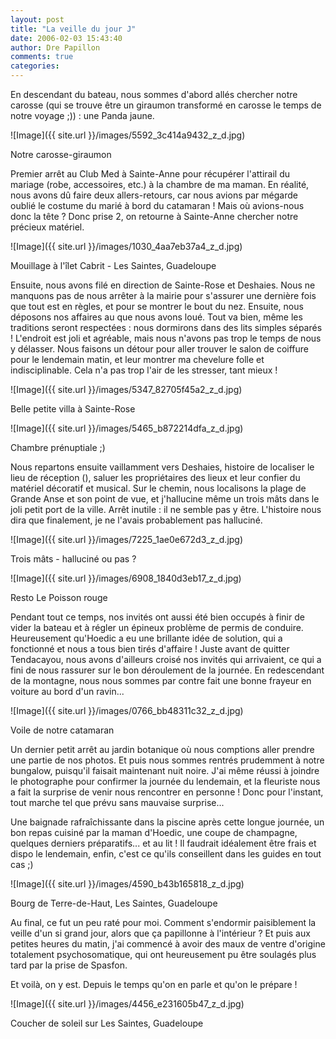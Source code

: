 ```yaml
---
layout: post
title: "La veille du jour J"
date: 2006-02-03 15:43:40
author: Dre Papillon
comments: true
categories: 
---
```



En descendant du bateau, nous sommes d'abord allés chercher notre carosse (qui se trouve être un giraumon transformé en carosse le temps de notre voyage ;)) : une Panda jaune.


![Image]({{ site.url }}/images/5592_3c414a9432_z_d.jpg)
<div class="photoattrib">Notre carosse-giraumon</div>



Premier arrêt au Club Med à Sainte-Anne pour récupérer l'attirail du mariage (robe, accessoires, etc.) à la chambre de ma maman.  En réalité, nous avons dû faire deux allers-retours, car nous avions par mégarde oublié le costume du marié à bord du catamaran !  Mais où avions-nous donc la tête ?  Donc prise 2, on retourne à Sainte-Anne chercher notre précieux matériel.


![Image]({{ site.url }}/images/1030_4aa7eb37a4_z_d.jpg)
<div class="photoattrib">Mouillage à l'îlet Cabrit - Les Saintes, Guadeloupe</div>



Ensuite, nous avons filé en direction de Sainte-Rose et Deshaies.  Nous ne manquons pas de nous arrêter à la mairie pour s'assurer une dernière fois que tout est en règles, et pour se montrer le bout du nez.  Ensuite, nous déposons nos affaires au  que nous avons loué.  Tout va bien, même les traditions seront respectées : nous dormirons dans des lits simples séparés !  L'endroit est joli et agréable, mais nous n'avons pas trop le temps de nous y délasser.  Nous faisons un détour pour aller trouver le salon de coiffure pour le lendemain matin, et leur montrer ma chevelure folle et indisciplinable.  Cela n'a pas trop l'air de les stresser, tant mieux !


![Image]({{ site.url }}/images/5347_82705f45a2_z_d.jpg)
<div class="photoattrib">Belle petite villa à Sainte-Rose</div>




![Image]({{ site.url }}/images/5465_b872214dfa_z_d.jpg)
<div class="photoattrib">Chambre prénuptiale ;)</div>



Nous repartons ensuite vaillamment vers Deshaies, histoire de localiser le lieu de réception (), saluer les propriétaires des lieux et leur confier du matériel décoratif et musical.  Sur le chemin, nous localisons la plage de Grande Anse et son point de vue, et j'hallucine même un trois mâts dans le joli petit port de la ville.  Arrêt inutile : il ne semble pas y être.  L'histoire nous dira que finalement, je ne l'avais probablement pas halluciné.


![Image]({{ site.url }}/images/7225_1ae0e672d3_z_d.jpg)
<div class="photoattrib">Trois mâts - halluciné ou pas ?</div>




![Image]({{ site.url }}/images/6908_1840d3eb17_z_d.jpg)
<div class="photoattrib">Resto Le Poisson rouge</div>



Pendant tout ce temps, nos invités ont aussi été bien occupés à finir de vider la bateau et à régler un épineux problème de permis de conduire.  Heureusement qu'Hoedic a eu une brillante idée de solution, qui a fonctionné et nous a tous bien tirés d'affaire !  Juste avant de quitter Tendacayou, nous avons d'ailleurs croisé nos invités qui arrivaient, ce qui a fini de nous rassurer sur le bon déroulement de la journée.  En redescendant de la montagne, nous nous sommes par contre fait une bonne frayeur en voiture au bord d'un ravin...


![Image]({{ site.url }}/images/0766_bb48311c32_z_d.jpg)
<div class="photoattrib">Voile de notre catamaran</div>



Un dernier petit arrêt au jardin botanique où nous comptions aller prendre une partie de nos photos.  Et puis nous sommes rentrés prudemment à notre bungalow, puisqu'il faisait maintenant nuit noire.  J'ai même réussi à joindre le photographe pour confirmer la journée du lendemain, et la fleuriste nous a fait la surprise de venir nous rencontrer en personne !  Donc pour l'instant, tout marche tel que prévu sans mauvaise surprise...

Une baignade rafraîchissante dans la piscine après cette longue journée, un bon repas cuisiné par la maman d'Hoedic, une coupe de champagne, quelques derniers préparatifs...  et au lit !  Il faudrait idéalement être frais et dispo le lendemain, enfin, c'est ce qu'ils conseillent dans les guides en tout cas ;)


![Image]({{ site.url }}/images/4590_b43b165818_z_d.jpg)
<div class="photoattrib">Bourg de Terre-de-Haut, Les Saintes, Guadeloupe</div>



Au final, ce fut un peu raté pour moi.  Comment s'endormir paisiblement la veille d'un si grand jour, alors que ça papillonne à l'intérieur ?  Et puis aux petites heures du matin, j'ai commencé à avoir des maux de ventre d'origine totalement psychosomatique, qui ont heureusement pu être soulagés plus tard par la prise de Spasfon.

Et voilà, on y est.  Depuis le temps qu'on en parle et qu'on le prépare !


![Image]({{ site.url }}/images/4456_e231605b47_z_d.jpg)
<div class="photoattrib">Coucher de soleil sur Les Saintes, Guadeloupe</div>

